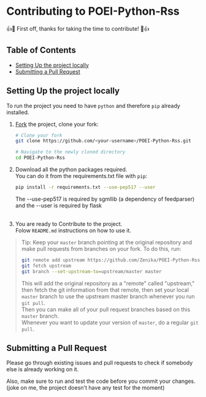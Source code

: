 # Contributing to POEI-Python-Rss

👍🎉 First off, thanks for taking the time to contribute! 🎉👍

## Table of Contents

- [Setting Up the project locally](#setting-up-the-project-locally)
- [Submitting a Pull Request](#submitting-a-pull-request)

## Setting Up the project locally

To run the project you need to have `python` and therefore `pip` already installed.

1. [Fork](https://help.github.com/articles/fork-a-repo/) the project, clone
    your fork:

    ```sh
    # Clone your fork
    git clone https://github.com/<your-username>/POEI-Python-Rss.git

    # Navigate to the newly cloned directory
    cd POEI-Python-Rss
    ```
    
2. Download all the python packages required.<br>You can do it from the requirements.txt file with `pip`:
    ```sh
    pip install -r requirements.txt --use-pep517 --user
    ```
    The --use-pep517 is required by sgmllib (a dependency of feedparser) and the --user is required by flask<br><br>

3. You are ready to Contribute to the project. <br>Folow `README.md` instructions on how to use it.

> Tip: Keep your `master` branch pointing at the original repository and make pull requests from branches on your fork. To do this, run:
>
> ```sh
> git remote add upstream https://github.com/Zenika/POEI-Python-Rss.git
> git fetch upstream
> git branch --set-upstream-to=upstream/master master
> ```
>
> This will add the original repository as a "remote" called "upstream," then fetch the git information from that remote, then set your local `master` branch to use the upstream master branch whenever you run `git pull`.<br>
> Then you can make all of your pull request branches based on this `master` branch.<br>
> Whenever you want to update your version of `master`, do a regular `git pull`.

## Submitting a Pull Request

Please go through existing issues and pull requests to check if somebody else is already working on it.

Also, make sure to run and test the code before you commit your changes.<br>
(joke on me, the project doesn't have any test for the moment)

